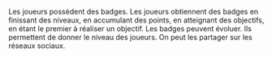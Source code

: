 Les joueurs possèdent des badges.
Les joueurs obtiennent des badges en finissant des niveaux, en accumulant des points, en atteignant des objectifs, en étant le premier à réaliser un objectif. 
Les badges peuvent évoluer.
Ils permettent de donner le niveau des joueurs.
On peut les partager sur les réseaux sociaux.
